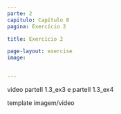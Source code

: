 ```yaml
---
parte: 2
capitulo: Capítulo 8
pagina: Exercício 2

title: Exercício 2

page-layout: exercise
image:


---
```


video parteII 1.3_ex3 e parteII 1.3_ex4

template imagem/video
